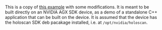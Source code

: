 This is a copy of [this example](https://docs.nvidia.com/holoscan/sdk-user-guide/examples/ping_simple.html) with some modifications.
It is meant to be built directly on an NVIDIA AGX SDK device, as a demo of a standalone C++ application that can be built on the device.
It is assumed that the device has the holoscan SDK deb pacakage installed, i.e. at `/opt/nvidia/holoscan`.
